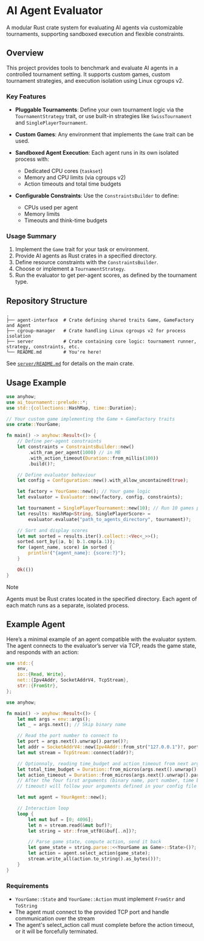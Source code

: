 # AI Agent Evaluator

A modular Rust crate system for evaluating AI agents via customizable tournaments, supporting sandboxed execution and flexible constraints.

## Overview

This project provides tools to benchmark and evaluate AI agents in a controlled tournament setting. It supports custom games, custom tournament strategies, and execution isolation using Linux cgroups v2.

### Key Features

- **Pluggable Tournaments**: Define your own tournament logic via the `TournamentStrategy` trait, or use built-in strategies like `SwissTournament` and `SinglePlayerTournament`.
- **Custom Games**: Any environment that implements the `Game` trait can be used.
- **Sandboxed Agent Execution**: Each agent runs in its own isolated process with:

  * Dedicated CPU cores (`taskset`)
  * Memory and CPU limits (via cgroups v2)
  * Action timeouts and total time budgets
- **Configurable Constraints**: Use the `ConstraintsBuilder` to define:

  * CPUs used per agent
  * Memory limits
  * Timeouts and think-time budgets

### Usage Summary

1. Implement the `Game` trait for your task or environment.
2. Provide AI agents as Rust crates in a specified directory.
3. Define resource constraints with the `ConstraintsBuilder`.
4. Choose or implement a `TournamentStrategy`.
5. Run the evaluator to get per-agent scores, as defined by the tournament type.

## Repository Structure

```
.
├── agent-interface  # Crate defining shared traits Game, GameFactory and Agent
├── cgroup-manager   # Crate handling Linux cgroups v2 for process isolation
├── server           # Crate containing core logic: tournament runner, strategy, constraints, etc.
└── README.md        # You're here!
```

See [`server/README.md`](server/README.md) for details on the main crate.

## Usage Example

```rust
use anyhow;
use ai_tournament::prelude::*;
use std::{collections::HashMap, time::Duration};

// Your custom game implementing the Game + GameFactory traits
use crate::YourGame;

fn main() -> anyhow::Result<()> {
    // Define per-agent constraints
    let constraints = ConstraintsBuilder::new()
        .with_ram_per_agent(1000) // in MB
        .with_action_timeout(Duration::from_millis(100))
        .build()?;

    // Define evaluator behaviour
    let config = Configuration::new().with_allow_uncontained(true);

    let factory = YourGame::new(); // Your game logic
    let evaluator = Evaluator::new(factory, config, constraints);

    let tournament = SinglePlayerTournament::new(10); // Run 10 games per agent
    let results: HashMap<String, SinglePlayerScore> =
        evaluator.evaluate("path_to_agents_directory", tournament)?;

    // Sort and display scores
    let mut sorted = results.iter().collect::<Vec<_>>();
    sorted.sort_by(|a, b| b.1.cmp(a.1));
    for (agent_name, score) in sorted {
        println!("{agent_name}: {score:?}");
    }

    Ok(())
}
```

> [!NOTE]  
> Agents must be Rust crates located in the specified directory. Each agent of each match runs as a separate, isolated process.

## Example Agent

Here’s a minimal example of an agent compatible with the evaluator system. The agent connects to the evaluator’s server via TCP, reads the game state, and responds with an action:

```rust
use std::{
    env,
    io::{Read, Write},
    net::{Ipv4Addr, SocketAddrV4, TcpStream},
    str::{FromStr},
};

use anyhow;

fn main() -> anyhow::Result<()> {
    let mut args = env::args();
    let _ = args.next(); // Skip binary name

    // Read the port number to connect to
    let port = args.next().unwrap().parse()?;
    let addr = SocketAddrV4::new(Ipv4Addr::from_str("127.0.0.1")?, port);
    let mut stream = TcpStream::connect(addr)?;

    // Optionnaly, reading time_budget and action_timeout from next args
    let total_time_budget = Duration::from_micros(args.next().unwrap().parse()?);
    let action_timeout = Duration::from_micros(args.next().unwrap().parse()?);
    // After the four first arguments (binary name, port number, time budget, and action
    // timeout) will follow your arguments defined in your config file

    let mut agent = YourAgent::new();

    // Interaction loop
    loop {
        let mut buf = [0; 4096];
        let n = stream.read(&mut buf)?;
        let string = str::from_utf8(&buf[..n])?;

        // Parse game state, compute action, send it back
        let game_state = string.parse::<<YourGame as Game>::State>()?;
        let action = agent.select_action(game_state);
        stream.write_all(action.to_string().as_bytes())?;
    }
}
```

### Requirements

- `YourGame::State` and `YourGame::Action` must implement `FromStr` and `ToString`
- The agent must connect to the provided TCP port and handle communication over the stream
- The agent's select_action call must complete before the action timeout, or it will be forcefully terminated.
